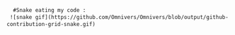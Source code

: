 
      #Snake eating my code :
     ![snake gif](https://github.com/Omnivers/Omnivers/blob/output/github-contribution-grid-snake.gif)
